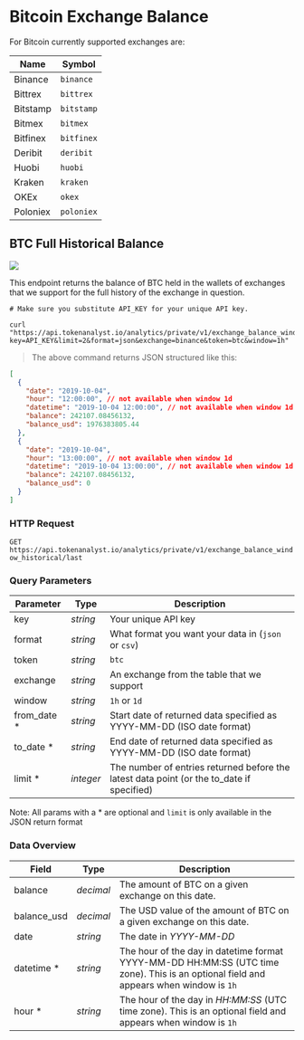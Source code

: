 # Bitcoin Exchange Balance 

For Bitcoin currently supported exchanges are:

| Name           | Symbol           |
|----------------|------------------|
| Binance        | `binance`        | 
| Bittrex        | `bittrex`        | 
| Bitstamp       | `bitstamp`       |
| Bitmex         | `bitmex`         |
| Bitfinex       | `bitfinex`       |
| Deribit        | `deribit`        |
| Huobi          | `huobi`          |
| Kraken         | `kraken`         |
| OKEx           | `okex`           |
| Poloniex       | `poloniex`       |


## BTC Full Historical Balance

<img src="https://img.shields.io/badge/Tier-Professional-black.svg"/>

This endpoint returns the balance of BTC held in the wallets of exchanges that we support for the full history of the exchange in question.

```shell
# Make sure you substitute API_KEY for your unique API key.

curl "https://api.tokenanalyst.io/analytics/private/v1/exchange_balance_window_historical/last?key=API_KEY&limit=2&format=json&exchange=binance&token=btc&window=1h"
```

> The above command returns JSON structured like this:

```json
[
  {
    "date": "2019-10-04",
    "hour": "12:00:00", // not available when window 1d
    "datetime": "2019-10-04 12:00:00", // not available when window 1d
    "balance": 242107.08456132,
    "balance_usd": 1976383805.44
  },
  {
    "date": "2019-10-04",
    "hour": "13:00:00", // not available when window 1d
    "datetime": "2019-10-04 13:00:00", // not available when window 1d
    "balance": 242107.08456132,
    "balance_usd": 0
  }
]
```

### HTTP Request

`GET https://api.tokenanalyst.io/analytics/private/v1/exchange_balance_window_historical/last`

### Query Parameters

| Parameter    | Type      | Description                                                                               |
| ------------ | --------- | ----------------------------------------------------------------------------------------- |
| key          | _string_  | Your unique API key                                                                       |
| format       | _string_  | What format you want your data in (`json` or `csv`)                                       |
| token        | _string_  | `btc`                                                                                     |                                    |
| exchange     | _string_  | An exchange from the table that we support                                              |
| window       | _string_  | `1h` or `1d`                                                                              |
| from_date \* | _string_  | Start date of returned data specified as YYYY-MM-DD (ISO date format)                     |
| to_date \*   | _string_  | End date of returned data specified as YYYY-MM-DD (ISO date format)                       |
| limit \*     | _integer_ | The number of entries returned before the latest data point (or the to_date if specified) |

Note: All params with a \* are optional and `limit` is only available in the JSON return format

### Data Overview

| Field                                   | Type      | Description                                                                                                                                                                                                               |
| --------------------------------------- | --------- | ------------------------------------------------------------------------------------------------------------------------------------------------------------------------------------------------------------------------- |
| balance                                 | _decimal_ | The amount of BTC on a given exchange on this date.                                                                                                                                |
| balance_usd                             | _decimal_ | The USD value of the amount of BTC on a given exchange on this date.                                                                                                            |
| date                                    | _string_  | The date in _YYYY-MM-DD_                                                                                                                                                                                                  |
| datetime *                              | _string_  | The hour of the day in datetime format YYYY-MM-DD HH:MM:SS (UTC time zone). This is an optional field and appears when window is `1h`                                                                               |
| hour *                                  | _string_  | The hour of the day in _HH:MM:SS_ (UTC time zone). This is an optional field and appears when window is `1h`                                                                                                        |
